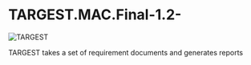 # TARGEST.MAC.Final-1.2-

![TARGEST](https://user-images.githubusercontent.com/71844869/229735047-6be366d7-8dc8-41f2-bb19-d101691064c0.png)


TARGEST takes a set of requirement documents and generates reports


